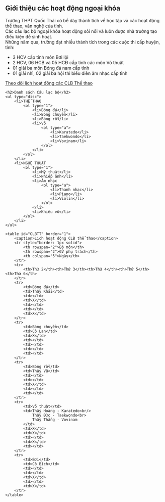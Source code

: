 
<body>
	<h2>Giới thiệu các hoạt động ngoại khóa</h2>
	<p>Trường THPT Quốc Thái có bề dày thành tích về học tập và các hoạt động thể thao, văn nghệ của tỉnh.
		<br/> 
	Các câu lạc bộ ngoại khóa hoạt động sôi nổi và luôn được nhà trường tạo điều kiện để sinh hoạt. 
	<br/>
	Những năm qua, trường đạt nhiều thành tích trong các cuộc thi cấp huyện, tỉnh:	
	</p>
	<p>
		<ul type="disc">
			<li>3 HCV cấp tỉnh môn Bơi lội</li>
			<li>2 HCV, 06 HCB và 05 HCĐ cấp tỉnh các môn Võ thuật</li>
			<li>01 giải ba môn Bóng đá nam cấp tỉnh</li>
			<li>01 giải nhì, 02 giải ba hội thi biểu diễn âm nhạc cấp tỉnh</li>
		</ul>
	</p>
	<p><a href="#CLBTT">Theo dõi lịch hoạt động các CLB Thể thao</a></p>

	<h2>Danh sách Câu lạc bộ</h2>
	<ul type="disc">
		<li>THỂ THAO
			<ol type="1">
				<li>Bóng đá</li>
				<li>Bóng chuyền</li>
				<li>Bóng rỗ</li>
				<li>Võ
					<ol type="a">
						<li>Karatedo</li>
						<li>Taekwondo</li>
						<li>Vovinam</li>
					</ol>
				</li>
			</ol>
		</li>
		<li>NGHỆ THUẬT
			<ol type="1">
				<li>Mỹ thuật</li>
				<li>Nhiếp ảnh</li>
				<li>Âm nhạc
					<ol type="a">
						<li>Thanh nhạc</li>
						<li>Piano</li>
						<li>Violin</li>
					</ol>
				</li>
				<li>Khiêu vũ</li>
			</ol>
		</li>
	</ul>
	
	<table id="CLBTT" border="1">
		<caption>Lịch hoạt động CLB thể thao</caption>
		<tr style="border: 1px solid">
			<th rowspan="2">Bộ môn</th>
			<th rowspan="2">GV phụ trách</th>
			<th colspan="5">Ngày</th>
		</tr>
		<tr>
			<th>Thứ 2</th><th>Thứ 3</th><th>Thứ 4</th><th>Thứ 5</th><th>Thứ 6</th>
		</tr>		
		<tr>
			<td>Bóng đá</td>
			<td>Thầy Khải</td>
			<td></td>
			<td>X</td>
			<td></td>
			<td></td>
			<td>X</td>
		</tr>
		<tr>
			<td>Bóng chuyền</td>
			<td>Cô Lan</td>
			<td>X</td>
			<td></td>
			<td></td>
			<td></td>
			<td></td>
		</tr>
		<tr>
			<td>Bóng rỗ</td>
			<td>Thầy Vũ</td>
			<td></td>
			<td></td>
			<td>X</td>
			<td></td>
			<td></td>
		</tr>
		<tr>
			<td>Võ thuật</td>
			<td>Thầy Hoàng - Karatedo<br/>
				Thầy Đức - Taekwondo<br>
				Thầy Thắng - Vovinam
			</td>
			<td>X</td>
			<td>X</td>
			<td></td>
			<td>X</td>
			<td></td>
		</tr>
		<tr>
			<td>Bơi</td>
			<td>Cô Bích</td>
			<td></td>
			<td></td>
			<td>X</td>
			<td></td>
			<td>X</td>
		</tr>
	</table>
</body>
</html>
